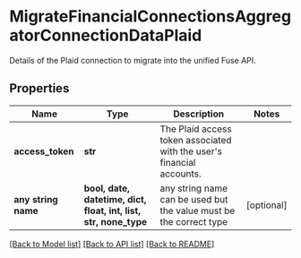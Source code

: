 # MigrateFinancialConnectionsAggregatorConnectionDataPlaid

Details of the Plaid connection to migrate into the unified Fuse API.

## Properties
Name | Type | Description | Notes
------------ | ------------- | ------------- | -------------
**access_token** | **str** | The Plaid access token associated with the user&#39;s financial accounts. | 
**any string name** | **bool, date, datetime, dict, float, int, list, str, none_type** | any string name can be used but the value must be the correct type | [optional]

[[Back to Model list]](../README.md#documentation-for-models) [[Back to API list]](../README.md#documentation-for-api-endpoints) [[Back to README]](../README.md)


